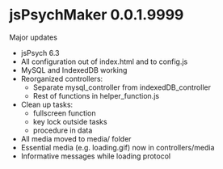 # jsPsychMaker 0.0.1.9999

Major updates  

* jsPsych 6.3
* All configuration out of index.html and to config.js
* MySQL and IndexedDB working
* Reorganized controllers: 
  + Separate mysql_controller from indexedDB_controller
  + Rest of functions in helper_function.js
* Clean up tasks:
  + fullscreen function
  + key lock outside tasks
  + procedure in data
* All media moved to media/ folder
* Essential media (e.g. loading.gif) now in controllers/media
* Informative messages while loading protocol
